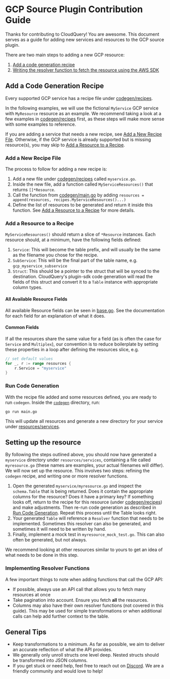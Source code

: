 # GCP Source Plugin Contribution Guide

Thanks for contributing to CloudQuery! You are awesome. This document serves as a guide for adding new services and resources to the GCP source plugin.

There are two main steps to adding a new GCP resource:

1. [Add a code generation recipe](#add-a-code-generation-recipe)
2. [Writing the resolver function to fetch the resource using the AWS SDK](#setting-up-the-resource)

## Add a Code Generation Recipe

Every supported GCP service has a recipe file under [codegen/recipes](codegen/recipes).

In the following examples, we will use the fictional `MyService` GCP service with `MyResource` resource as an example. We recommend taking a look at a few examples in [codegen/recipes](codegen/recipes) first, as these steps will make more sense with some examples to reference.

If you are adding a service that needs a new recipe, see [Add a New Recipe File](#add-a-new-recipe-file). Otherwise, if the GCP service is already supported but is missing resource(s), you may skip to [Add a Resource to a Recipe](#add-a-resource-to-a-recipe).

### Add a New Recipe File

The process to follow for adding a new recipe is:

1. Add a new file under [codegen/recipes](codegen/recipes) called `myservice.go`.
2. Inside the new file, add a function called `MyServiceResources()` that returns `[]*Resource`.
3. Call the function from [codegen/main.go](codegen/main.go) by adding
   `resources = append(resources, recipes.MyServiceResources()...)`
4. Define the list of resources to be generated and return it inside this function. See
   [Add a Resource to a Recipe](#add-a-resource-to-a-recipe) for more details.

### Add a Resource to a Recipe

`MyServiceResources()` should return a slice of `*Resource` instances. Each resource should, at a minimum, have the following fields defined:

1. `Service`: This will become the table prefix, and will usually be the same as the filename you chose for the recipe.
2. `SubService`: This will be the final part of the table name, e.g. `gcp_myservice_subservice`
3. `Struct`: This should be a pointer to the struct that will be synced to the destination. CloudQuery's plugin-sdk code generation will read the fields of this struct and convert it to a `Table` instance with appropriate column types.

#### All Available Resource Fields

All available Resource fields can be seen in [base.go](codegen/recipes/base.go). See the documentation for each field for an explanation of what it does.

#### Common Fields

If all the resources share the same value for a field (as is often the case for `Service` and `Multiplex`), our convention is to reduce boilerplate by setting these properties in a loop after defining the resources slice, e.g.

```go
// set default values
for _, r := range resources {
    r.Service = "myservice"
}
```

### Run Code Generation

With the recipe file added and some resources defined, you are ready to run `codegen`. Inside the [`codegen`](codegen) directory, run:

```shell
go run main.go
```

This will update all resources and generate a new directory for your service under [resources/services](resources/services).

## Setting up the resource

By following the steps outlined above, you should now have generated a `myservice` directory under `resources/services`, containing a file called `myresource.go` (these names are examples, your actual filenames will differ). We will now set up the resource. This involves two steps: refining the `codegen` recipe, and writing one or more resolver functions.

1. Open the generated `myservice/myresource.go` and inspect the `schema.Table` that is being returned. Does it contain the appropriate columns for the resource? Does it have a primary key? If something looks off, return to the recipe for this resource (under [codegen/recipes](codegen/recipes)) and make adjustments. Then re-run code generation as described in [Run Code Generation](#run-code-generation). Repeat this process until the Table looks right.
2. Your generated `Table` will reference a `Resolver` function that needs to be implemented. Sometimes this resolver can also be generated, and sometimes it will need to be written by hand.
3. Finally, implement a mock test in `myresource_mock_test.go`. This can also often be generated, but not always.

We recommend looking at other resources similar to yours to get an idea of what needs to be done in this step.  

### Implementing Resolver Functions

A few important things to note when adding functions that call the GCP API:

- If possible, always use an API call that allows you to fetch many resources at once
- Take pagination into account. Ensure you fetch **all** the resources.
- Columns may also have their own resolver functions (not covered in this guide). This may be used for simple transformations or when additional calls can help add further context to the table.

## General Tips

- Keep transformations to a minimum. As far as possible, we aim to deliver an accurate reflection of what the API provides.
- We generally only unroll structs one level deep. Nested structs should be transformed into JSON columns.
- If you get stuck or need help, feel free to reach out on [Discord](https://www.cloudquery.io/discord). We are a friendly community and would love to help!
